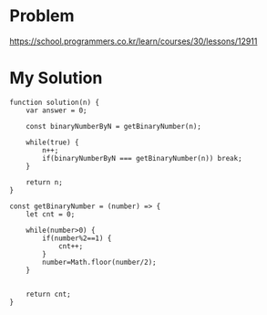# Problem
https://school.programmers.co.kr/learn/courses/30/lessons/12911


# My Solution 
```
function solution(n) {
    var answer = 0;
    
    const binaryNumberByN = getBinaryNumber(n);
    
    while(true) {
        n++;
        if(binaryNumberByN === getBinaryNumber(n)) break;
    }
    
    return n;
}

const getBinaryNumber = (number) => {
    let cnt = 0;
    
    while(number>0) {
        if(number%2==1) {
            cnt++;
        }
        number=Math.floor(number/2);
    }
    

    return cnt;
}
```
